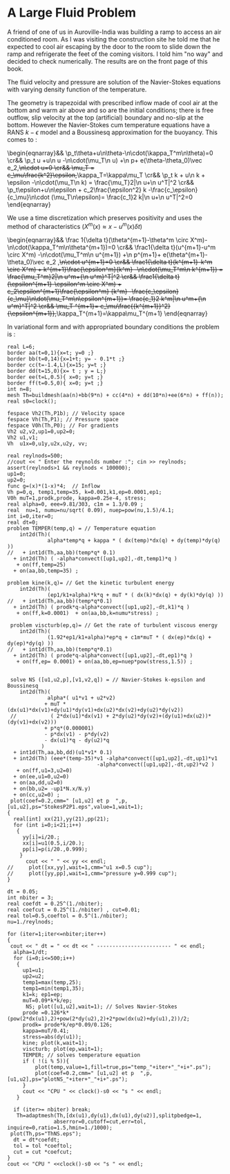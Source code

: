 # A Large Fluid Problem

A friend of one of us in Auroville-India was building a ramp to access an air conditioned room. As I was visiting the construction site he told me that he expected to cool air escaping by the door to the room to slide down the ramp and refrigerate the feet of the coming visitors.  I told him "no way" and decided to check numerically.  The results are on the front page of this book.

The fluid velocity and pressure are solution of the Navier-Stokes equations with varying density function of the temperature.

The geometry is trapezoidal with prescribed inflow made of cool air at the bottom and warm air above and so are the initial conditions; there is free outflow, slip velocity at the top (artificial) boundary and no-slip at the bottom.  However the Navier-Stokes cum temperature equations have a RANS $k-\epsilon$ model and a Boussinesq approximation for the buoyancy. This comes to :

\begin{eqnarray}&&
\p_t\theta+u\n\theta-\n\cdot(\kappa_T^m\n\theta)=0
\cr&&
\p_t u +u\n u -\n\cdot(\mu_T\n u) +\n p+ e(\theta-\theta_0)\vec e_2,~~\n\cdot u=0
\cr&&
\mu_T = c_\mu\frac{k^2}\epsilon,~~\kappa_T=\kappa\mu_T
\cr&&
\p_t k + u\n k + \epsilon  -\n\cdot(\mu_T\n k)  = \frac{\mu_T}2|\n u+\n u^T|^2
\cr&&
\p_t\epsilon+u\n\epsilon + c_2\frac{\epsilon^2} k -\frac{c_\epsilon}{c_\mu}\n\cdot (\mu_T\n\epsilon)= \frac{c_1}2  k|\n u+\n u^T|^2=0
\end{eqnarray}

We use a time discretization which preserves positivity and uses the method of characteristics ($X^m(x)\approx  x-u^m(x)\delta t$)

\begin{eqnarray}&&
\frac 1{\delta t}(\theta^{m+1}-\theta^m \circ X^m)-\n\cdot(\kappa_T^m\n\theta^{m+1})=0
\cr&&
\frac1{\delta t}(u^{m+1}-u^m \circ X^m) -\n\cdot(\mu_T^m\n u^{m+1}) +\n p^{m+1}+ e(\theta^{m+1}-\theta_0)\vec e_2
,~~\n\cdot u^{m+1}=0
\cr&&
\frac1{\delta t}(k^{m+1}-k^m \circ X^m) + k^{m+1}\frac{\epsilon^m}{k^m}  -\n\cdot(\mu_T^m\n k^{m+1})  = \frac{\mu_T^m}2|\n u^m+{\n u^m}^T|^2
\cr&&
\frac1{\delta t}(\epsilon^{m+1}-\epsilon^m \circ X^m) + c_2\epsilon^{m+1}\frac{\epsilon^m} {k^m} -\frac{c_\epsilon}{c_\mu}\n\dot(\mu_T^m\n\epsilon^{m+1})= \frac{c_1}2  k^m|\n u^m+{\n u^m}^T|^2
\cr&&
\mu_T ^{m+1}= c_\mu\frac{{k^{m+1}}^2}{\epsilon^{m+1}},~~\kappa_T^{m+1}=\kappa\mu_T^{m+1}
\end{eqnarray}

In variational form and with appropriated boundary conditions the problem is :

```freefem
real L=6;
border aa(t=0,1){x=t; y=0 ;}
border bb(t=0,14){x=1+t; y= - 0.1*t ;}
border cc(t=-1.4,L){x=15; y=t ;}
border dd(t=15,0){x= t ; y = L;}
border ee(t=L,0.5){ x=0; y=t ;}
border ff(t=0.5,0){ x=0; y=t ;}
int n=8;
mesh Th=buildmesh(aa(n)+bb(9*n) + cc(4*n) + dd(10*n)+ee(6*n) + ff(n));
real s0=clock();

fespace Vh2(Th,P1b); // Velocity space
fespace Vh(Th,P1); // Pressure space
fespace V0h(Th,P0); // For gradients
Vh2 u2,v2,up1=0,up2=0;
Vh2 u1,v1;
Vh  u1x=0,u1y,u2x,u2y, vv;

real reylnods=500;
//cout << " Enter the reynolds number :"; cin >> reylnods;
assert(reylnods>1 && reylnods < 100000);
up1=0;
up2=0;
func g=(x)*(1-x)*4;  // Inflow
Vh p=0,q, temp1,temp=35, k=0.001,k1,ep=0.0001,ep1;
V0h muT=1,prodk,prode, kappa=0.25e-4, stress;
real alpha=0, eee=9.81/303, c1m = 1.3/0.09 ;
real  nu=1, numu=nu/sqrt( 0.09), nuep=pow(nu,1.5)/4.1;
int i=0,iter=0;
real dt=0;
problem TEMPER(temp,q) = // Temperature equation
    int2d(Th)(
             alpha*temp*q + kappa * ( dx(temp)*dx(q) + dy(temp)*dy(q) ))
//   + int1d(Th,aa,bb)(temp*q* 0.1)
  + int2d(Th) ( -alpha*convect([up1,up2],-dt,temp1)*q )
   + on(ff,temp=25)
  + on(aa,bb,temp=35) ;

problem kine(k,q)= // Get the kinetic turbulent energy
    int2d(Th)(
             (ep1/k1+alpha)*k*q + muT * ( dx(k)*dx(q) + dy(k)*dy(q) ))
//   + int1d(Th,aa,bb)(temp*q*0.1)
  + int2d(Th) ( prodk*q-alpha*convect([up1,up2],-dt,k1)*q )
   + on(ff,k=0.0001)  + on(aa,bb,k=numu*stress) ;

 problem viscturb(ep,q)= // Get the rate of turbulent viscous energy
    int2d(Th)(
             (1.92*ep1/k1+alpha)*ep*q + c1m*muT * ( dx(ep)*dx(q) + dy(ep)*dy(q) ))
//   + int1d(Th,aa,bb)(temp*q*0.1)
  + int2d(Th) ( prode*q-alpha*convect([up1,up2],-dt,ep1)*q )
   + on(ff,ep= 0.0001) + on(aa,bb,ep=nuep*pow(stress,1.5)) ;


 solve NS ([u1,u2,p],[v1,v2,q]) = // Navier-Stokes k-epsilon and Boussinesq
    int2d(Th)(
             alpha*( u1*v1 + u2*v2)
            + muT * (dx(u1)*dx(v1)+dy(u1)*dy(v1)+dx(u2)*dx(v2)+dy(u2)*dy(v2))
 //           ( 2*dx(u1)*dx(v1) + 2*dy(u2)*dy(v2)+(dy(u1)+dx(u2))*(dy(v1)+dx(v2)))
            + p*q*(0.000001)
            - p*dx(v1) - p*dy(v2)
            - dx(u1)*q - dy(u2)*q
           )
  + int1d(Th,aa,bb,dd)(u1*v1* 0.1)
  + int2d(Th) (eee*(temp-35)*v1 -alpha*convect([up1,up2],-dt,up1)*v1
                             -alpha*convect([up1,up2],-dt,up2)*v2 )
   + on(ff,u1=3,u2=0)
  + on(ee,u1=0,u2=0)
  + on(aa,dd,u2=0)
  + on(bb,u2= -up1*N.x/N.y)
  + on(cc,u2=0) ;
 plot(coef=0.2,cmm=" [u1,u2] et p  ",p,[u1,u2],ps="StokesP2P1.eps",value=1,wait=1);
{
  real[int] xx(21),yy(21),pp(21);
  for (int i=0;i<21;i++)
   {
     yy[i]=i/20.;
     xx[i]=u1(0.5,i/20.);
     pp[i]=p(i/20.,0.999);
    }
      cout << " " << yy << endl;
//     plot([xx,yy],wait=1,cmm="u1 x=0.5 cup");
//     plot([yy,pp],wait=1,cmm="pressure y=0.999 cup");
}

dt = 0.05;
int nbiter = 3;
real coefdt = 0.25^(1./nbiter);
real coefcut = 0.25^(1./nbiter) , cut=0.01;
real tol=0.5,coeftol = 0.5^(1./nbiter);
nu=1./reylnods;

for (iter=1;iter<=nbiter;iter++)
{
 cout << " dt = " << dt << " ------------------------ " << endl;
  alpha=1/dt;
  for (i=0;i<=500;i++)
   {
     up1=u1;
     up2=u2;
     temp1=max(temp,25);
     temp1=min(temp1,35);
     k1=k; ep1=ep;
     muT=0.09*k*k/ep;
      NS; plot([u1,u2],wait=1); // Solves Navier-Stokes
     prode =0.126*k*(pow(2*dx(u1),2)+pow(2*dy(u2),2)+2*pow(dx(u2)+dy(u1),2))/2;
     prodk= prode*k/ep*0.09/0.126;
     kappa=muT/0.41;
     stress=abs(dy(u1));
     kine; plot(k,wait=1);
     viscturb; plot(ep,wait=1);
     TEMPER; // solves temperature equation
     if ( !(i % 5)){
         plot(temp,value=1,fill=true,ps="temp_"+iter+"_"+i+".ps");
         plot(coef=0.2,cmm=" [u1,u2] et p  ",p,[u1,u2],ps="plotNS_"+iter+"_"+i+".ps");
     }
     cout << "CPU " << clock()-s0 << "s " << endl;
   }

  if (iter>= nbiter) break;
   Th=adaptmesh(Th,[dx(u1),dy(u1),dx(u1),dy(u2)],splitpbedge=1,
               abserror=0,cutoff=cut,err=tol, inquire=0,ratio=1.5,hmin=1./1000);
 plot(Th,ps="ThNS.eps");
  dt = dt*coefdt;
  tol = tol *coeftol;
  cut = cut *coefcut;
}
cout << "CPU " <<clock()-s0 << "s " << endl;
```


